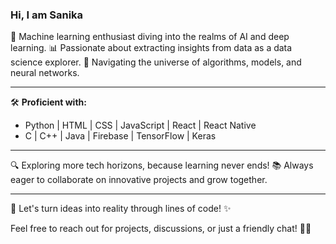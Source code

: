 ### Hi, I am Sanika
🤖 Machine learning enthusiast diving into the realms of AI and deep learning.
📊 Passionate about extracting insights from data as a data science explorer.
🌌 Navigating the universe of algorithms, models, and neural networks.

---

🛠️ **Proficient with:**
-  Python | HTML | CSS | JavaScript | React | React Native
-  C | C++ | Java | Firebase | TensorFlow | Keras

---

🔍 Exploring more tech horizons, because learning never ends!
📚 Always eager to collaborate on innovative projects and grow together.

---

🌟 Let's turn ideas into reality through lines of code! ✨

Feel free to reach out for projects, discussions, or just a friendly chat! 🚀✨
